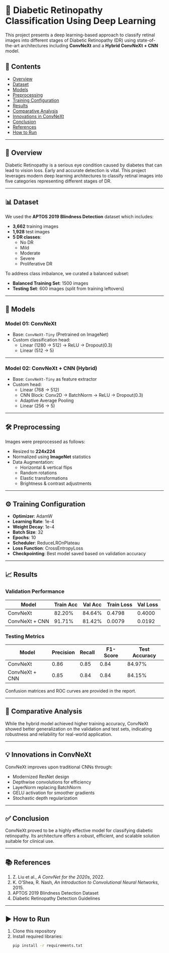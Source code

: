 # 🧠 Diabetic Retinopathy Classification Using Deep Learning

This project presents a deep learning-based approach to classify retinal images into different stages of Diabetic Retinopathy (DR) using state-of-the-art architectures including **ConvNeXt** and a **Hybrid ConvNeXt + CNN** model.

## 📁 Contents

- [Overview](#overview)
- [Dataset](#dataset)
- [Models](#models)
- [Preprocessing](#preprocessing)
- [Training Configuration](#training-configuration)
- [Results](#results)
- [Comparative Analysis](#comparative-analysis)
- [Innovations in ConvNeXt](#innovations-in-convnext)
- [Conclusion](#conclusion)
- [References](#references)
- [How to Run](#how-to-run)

---

## 📌 Overview

Diabetic Retinopathy is a serious eye condition caused by diabetes that can lead to vision loss. Early and accurate detection is vital. This project leverages modern deep learning architectures to classify retinal images into five categories representing different stages of DR.

---

## 📊 Dataset

We used the **APTOS 2019 Blindness Detection** dataset which includes:

- **3,662** training images
- **1,928** test images  
- **5 DR classes**:
  - No DR
  - Mild
  - Moderate
  - Severe
  - Proliferative DR

To address class imbalance, we curated a balanced subset:

- **Balanced Training Set**: 1500 images  
- **Testing Set**: 600 images (split from training leftovers)

---

## 🧠 Models

### Model 01: ConvNeXt

- Base: `ConvNeXt-Tiny` (Pretrained on ImageNet)
- Custom classification head:
  - Linear (1280 → 512) → ReLU → Dropout(0.3)
  - Linear (512 → 5)

---

### Model 02: ConvNeXt + CNN (Hybrid)

- Base: `ConvNeXt-Tiny` as feature extractor
- Custom head:
  - Linear (768 → 512)
  - CNN Block: Conv2D → BatchNorm → ReLU → Dropout(0.3)
  - Adaptive Average Pooling
  - Linear (256 → 5)

---

## 🛠 Preprocessing

Images were preprocessed as follows:

- Resized to **224x224**
- Normalized using **ImageNet** statistics
- Data Augmentation:
  - Horizontal & vertical flips
  - Random rotations
  - Elastic transformations
  - Brightness & contrast adjustments

---

## ⚙️ Training Configuration

- **Optimizer**: AdamW  
- **Learning Rate**: 1e-4  
- **Weight Decay**: 1e-4  
- **Batch Size**: 32  
- **Epochs**: 10  
- **Scheduler**: ReduceLROnPlateau  
- **Loss Function**: CrossEntropyLoss  
- **Checkpointing**: Best model saved based on validation accuracy  

---

## 📈 Results

### Validation Performance

| Model            | Train Acc | Val Acc | Train Loss | Val Loss |
|------------------|-----------|---------|------------|----------|
| ConvNeXt         | 82.20%    | 84.64%  | 0.4798     | 0.4000   |
| ConvNeXt + CNN   | 91.71%    | 81.42%  | 0.0079     | 0.0192   |

### Testing Metrics

| Model            | Precision | Recall | F1-Score | Test Accuracy |
|------------------|-----------|--------|----------|----------------|
| ConvNeXt         | 0.86      | 0.85   | 0.84     | 84.97%         |
| ConvNeXt + CNN   | 0.85      | 0.84   | 0.84     | 84.15%         |

Confusion matrices and ROC curves are provided in the report.

---

## 🔬 Comparative Analysis

While the hybrid model achieved higher training accuracy, ConvNeXt showed better generalization on the validation and test sets, indicating robustness and reliability for real-world application.

---

## 💡 Innovations in ConvNeXt

ConvNeXt improves upon traditional CNNs through:

- Modernized ResNet design
- Depthwise convolutions for efficiency
- LayerNorm replacing BatchNorm
- GELU activation for smoother gradients
- Stochastic depth regularization

---

## ✅ Conclusion

ConvNeXt proved to be a highly effective model for classifying diabetic retinopathy. Its architecture offers a robust, efficient, and scalable solution suitable for clinical use.

---

## 📚 References

1. Z. Liu et al., *A ConvNet for the 2020s*, 2022.  
2. K. O’Shea, R. Nash, *An Introduction to Convolutional Neural Networks*, 2015.  
3. APTOS 2019 Blindness Detection Dataset  
4. Diabetic Retinopathy Detection Guidelines  

---

## ▶️ How to Run

1. Clone this repository  
2. Install required libraries:  
   ```bash
   pip install -r requirements.txt
